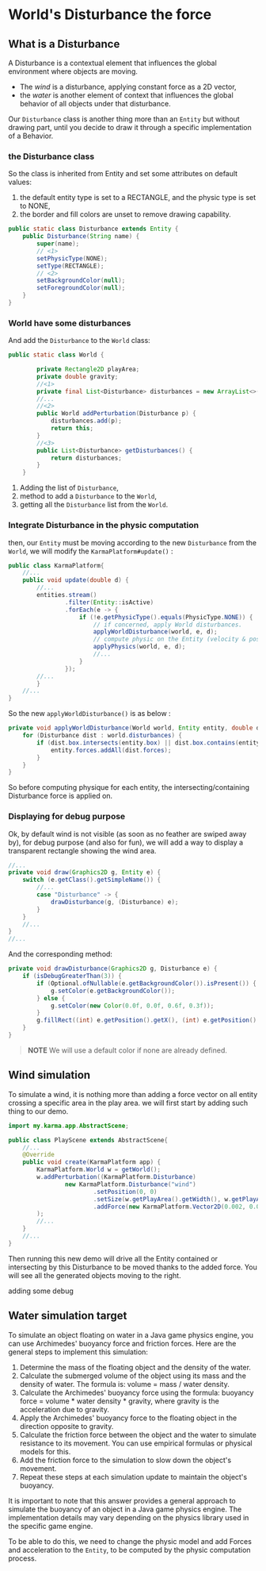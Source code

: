 # World's Disturbance the force

## What is a Disturbance

A Disturbance is a contextual element that influences the global environment where objects are moving.

- The _wind_ is a disturbance, applying constant force as a 2D vector,
- the _water_ is another element of context that influences
  the global behavior of all objects under that disturbance.

Our `Disturbance` class is another thing more than an `Entity` but without drawing part, until you decide to draw
it through a specific implementation of a Behavior.

### the Disturbance class

So the class is inherited from Entity and set some attributes on default values:

1. the default entity type is set to a RECTANGLE, and the physic type is set to NONE,
2. the border and fill colors are unset to remove drawing capability.

```java
public static class Disturbance extends Entity {
    public Disturbance(String name) {
        super(name);
        // <1>
        setPhysicType(NONE);
        setType(RECTANGLE);
        // <2>
        setBackgroundColor(null);
        setForegroundColor(null);
    }
}
```

### World have some disturbances

And add the `Disturbance` to the `World` class:

```java
public static class World {

        private Rectangle2D playArea;
        private double gravity;
        //<1>
        private final List<Disturbance> disturbances = new ArrayList<>();
        //...
        //<2>
        public World addPerturbation(Disturbance p) {
            disturbances.add(p);
            return this;
        }
        //<3>
        public List<Disturbance> getDisturbances() {
            return disturbances;
        }
    }
```

1. Adding the list of `Disturbance`,
2. method to add a `Disturbance` to the `World`,
3. getting all the `Disturbance` list from the `World`.

### Integrate Disturbance in the physic computation

then, our `Entity` must be moving according to the new `Disturbance` from the `World`, we will modify 
the `KarmaPlatform#update()` :

```java
public class KarmaPlatform{
    //...
    public void update(double d) {
        //...
        entities.stream()
                .filter(Entity::isActive)
                .forEach(e -> {
                    if (!e.getPhysicType().equals(PhysicType.NONE)) {
                        // if concerned, apply World disturbances.
                        applyWorldDisturbance(world, e, d);
                        // compute physic on the Entity (velocity & position)
                        applyPhysics(world, e, d);
                        //...
                    }
                });
        //...
        }
    //...
}
```

So the new `applyWorldDisturbance()` is as below :

```java
private void applyWorldDisturbance(World world, Entity entity, double d) {
    for (Disturbance dist : world.disturbances) {
        if (dist.box.intersects(entity.box) || dist.box.contains(entity.box)) {
            entity.forces.addAll(dist.forces);
        }
    }
}
```
So before computing physique for each entity, the intersecting/containing Disturbance force is applied on.

### Displaying for debug purpose

Ok, by default wind is not visible (as soon as no feather are swiped away by), for debug purpose (and also for fun), we
will add a way to display a transparent rectangle showing the wind area.

```java
//...
private void draw(Graphics2D g, Entity e) {
    switch (e.getClass().getSimpleName()) {
        //...
        case "Disturbance" -> {
            drawDisturbance(g, (Disturbance) e);
        }
    }
    //...
}
//...
```
And the corresponding method:

```java
private void drawDisturbance(Graphics2D g, Disturbance e) {
    if (isDebugGreaterThan(3)) {
        if (Optional.ofNullable(e.getBackgroundColor()).isPresent()) {
            g.setColor(e.getBackgroundColor());
        } else {
            g.setColor(new Color(0.0f, 0.0f, 0.6f, 0.3f));
        }
        g.fillRect((int) e.getPosition().getX(), (int) e.getPosition().getY(), (int) e.w, (int) e.h);
    }
}
```

>**NOTE** We will use a default color if none are already defined.

## Wind simulation

To simulate a wind, it is nothing more than adding a force vector on all entity crossing a specific area in the play 
area. we will first start by adding such thing to our demo.

```java
import my.karma.app.AbstractScene;

public class PlayScene extends AbstractScene{
    //...
    @Override
    public void create(KarmaPlatform app) {
        KarmaPlatform.World w = getWorld();
        w.addPerturbation((KarmaPlatform.Disturbance)
                new KarmaPlatform.Disturbance("wind")
                        .setPosition(0, 0)
                        .setSize(w.getPlayArea().getWidth(), w.getPlayArea().getHeight() * 0.8)
                        .addForce(new KarmaPlatform.Vector2D(0.002, 0.0))
        );
        //...
    }    
    //...
}
 ```

Then running this new demo will drive all the Entity contained or intersecting by this Disturbance to be moved 
thanks to the added force. You will see all the generated objects moving to the right.

adding some debug



## Water simulation target

To simulate an object floating on water in a Java game physics engine, you can use Archimedes' buoyancy force and
friction forces. Here are the general steps to implement this simulation:

1. Determine the mass of the floating object and the density of the water.
2. Calculate the submerged volume of the object using its mass and the density of water. The formula is: volume = mass /
   water density.
3. Calculate the Archimedes' buoyancy force using the formula: buoyancy force = volume * water density * gravity, where
   gravity is the acceleration due to gravity.
4. Apply the Archimedes' buoyancy force to the floating object in the direction opposite to gravity.
5. Calculate the friction force between the object and the water to simulate resistance to its movement. You can use
   empirical formulas or physical models for this.
6. Add the friction force to the simulation to slow down the object's movement.
7. Repeat these steps at each simulation update to maintain the object's buoyancy.

It is important to note that this answer provides a general approach to simulate the buoyancy of an object in a Java
game physics engine. The implementation details may vary depending on the physics library used in the specific game
engine.

To be able to do this, we need to change the physic model and add Forces and acceleration to the `Entity`, to be
computed by the physic computation process.


